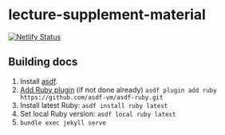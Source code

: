 # lecture-supplement-material

[![Netlify Status](https://api.netlify.com/api/v1/badges/42b552d9-93bf-41c3-8761-149e7d653678/deploy-status)](https://app.netlify.com/sites/takeshi-teshima-lecture-supplement/deploys)

## Building docs

1. Install [asdf](https://asdf-vm.com/ja-jp/guide/getting-started.html).
1. [Add Ruby plugin](https://github.com/asdf-vm/asdf-ruby) (if not done already)
   `asdf plugin add ruby https://github.com/asdf-vm/asdf-ruby.git`
1. Install latest Ruby:
   `asdf install ruby latest`
1. Set local Ruby version:
   `asdf local ruby latest`
1. `bundle exec jekyll serve`
